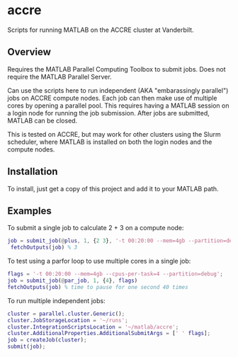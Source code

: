 # accre
Scripts for running MATLAB on the ACCRE cluster at Vanderbilt.

## Overview

Requires the MATLAB Parallel Computing Toolbox to submit jobs. Does not require the MATLAB Parallel Server.

Can use the scripts here to run independent (AKA "embarassingly parallel") jobs on ACCRE compute nodes. Each job can then make use of multiple cores by opening a parallel pool. This requires having a MATLAB session on a login node for running the job submission. After jobs are submitted, MATLAB can be closed.

This is tested on ACCRE, but may work for other clusters using the Slurm scheduler, where MATLAB is installed on both the login nodes and the compute nodes.

## Installation

To install, just get a copy of this project and add it to your MATLAB path.

## Examples

To submit a single job to calculate 2 + 3 on a compute node:
```matlab
job = submit_job(@plus, 1, {2 3}, '-t 00:20:00 --mem=4gb --partition=debug')
 fetchOutputs(job) % 3
```

To test using a parfor loop to use multiple cores in a single job:
```matlab
flags = '-t 00:20:00 --mem=4gb --cpus-per-task=4 --partition=debug';
job = submit_job(@par_job, 1, {4}, flags)
fetchOutputs(job) % time to pause for one second 40 times
```

To run multiple independent jobs:
```matlab
cluster = parallel.cluster.Generic();
cluster.JobStorageLocation = '~/runs';
cluster.IntegrationScriptsLocation = '~/matlab/accre';
cluster.AdditionalProperties.AdditionalSubmitArgs = [' ' flags];
job = createJob(cluster);
submit(job);

```
